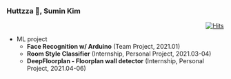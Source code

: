 ### Huttzza 👾, Sumin Kim

<!--
**huttzza/huttzza** is a ✨ _special_ ✨ repository because its `README.md` (this file) appears on your GitHub profile.

Here are some ideas to get you started:

- 🔭 I’m currently working on ...
- 🌱 I’m currently learning ...
- 👯 I’m looking to collaborate on ...
- 🤔 I’m looking for help with ...
- 💬 Ask me about ...
- 📫 How to reach me: ...
- 😄 Pronouns: ...
- ⚡ Fun fact: ...
-->

  <div align="right">
  
  [![Hits](https://hits.seeyoufarm.com/api/count/incr/badge.svg?url=https%3A%2F%2Fgithub.com%2Fhuttzza&count_bg=%23EBDC19&title_bg=%23555555&icon=&icon_color=%23000000&title=hits&edge_flat=true)](https://hits.seeyoufarm.com)
  
  </div>

* ML project
  * **Face Recognition w/ Arduino** (Team Project, 2021.01)
  * **Room Style Classifier** (Internship, Personal Project, 2021.03-04)
  * **DeepFloorplan - Floorplan wall detector** (Internship, Personal Project, 2021.04-06)
